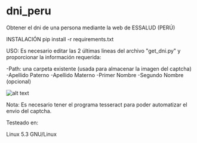 # dni_peru
Obtener el dni de una persona mediante la web de ESSALUD (PERÚ)

INSTALACIÓN
pip install -r requirements.txt

USO:
Es necesario editar las 2 últimas lineas del archivo "get_dni.py" y proporcionar la información requerida:

-Path: una carpeta existente (usada para almacenar la imagen del captcha)
-Apellido Paterno
-Apellido Materno
-Primer Nombre
-Segundo Nombre (opcional)

![alt text](https://github.com/bayusec/imagenes/raw/main/get_dni.png) 


Nota: Es necesario tener el programa tesseract para poder automatizar el envio del captcha.

Testeado en:

Linux 5.3 GNU/Linux
